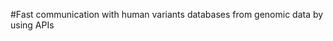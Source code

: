 #Fast communication with human variants databases from genomic data by using APIs

<style type="text/css">
html{
    background-image: linear-gradient(120deg, #155799, #); 

}
</style>
